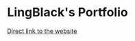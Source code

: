 # LingBlack's Portfolio
[Direct link to the website](https://lingblacksama.github.io/LingBlack-Portfolio/)
